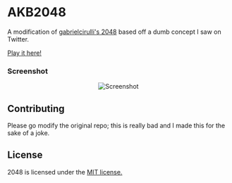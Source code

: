 # AKB2048
A modification of [gabrielcirulli's 2048](https://github.com/gabrielecirulli/2048) based off a dumb concept I saw on Twitter.

[Play it here!](http://gabrielecirulli.github.io/2048/)

### Screenshot

<p align="center">
  <img src="http://www.rabuko.me/akb2048/screenshot.png" alt="Screenshot"/>
</p>

## Contributing
Please go modify the original repo; this is really bad and I made this for the sake of a joke.

## License
2048 is licensed under the [MIT license.](https://github.com/gabrielecirulli/2048/blob/master/LICENSE.txt)
